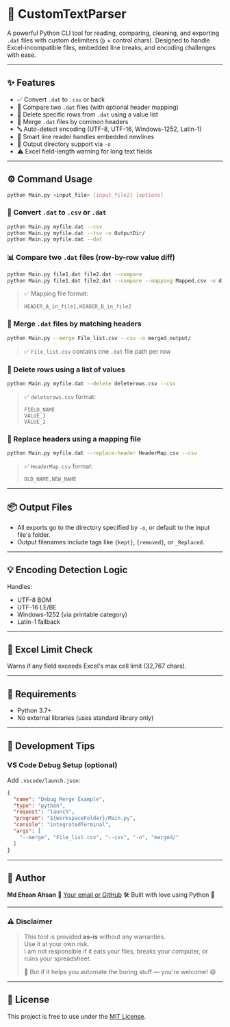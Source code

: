 # 📂 CustomTextParser

A powerful Python CLI tool for reading, comparing, cleaning, and exporting `.dat` files with custom delimiters (`þ` + control chars). Designed to handle Excel-incompatible files, embedded line breaks, and encoding challenges with ease.

---

## ✨ Features

- ✅ Convert `.dat` to `.csv` or back
- 🔀 Compare two `.dat` files (with optional header mapping)
- 🧹 Delete specific rows from `.dat` using a value list
- 🔁 Merge `.dat` files by common headers
- 🔤 Auto-detect encoding (UTF-8, UTF-16, Windows-1252, Latin-1)
- 💬 Smart line reader handles embedded newlines
- 📁 Output directory support via `-o`
- ⚠️ Excel field-length warning for long text fields

---

## ⚙️ Command Usage

```bash
python Main.py <input_file> [input_file2] [options]
````

### 🔄 Convert `.dat` to `.csv` or `.dat`

```bash
python Main.py myfile.dat --csv
python Main.py myfile.dat --tsv -o OutputDir/
python Main.py myfile.dat --dat
```

### 📊 Compare two `.dat` files (row-by-row value diff)

```bash
python Main.py file1.dat file2.dat --compare
python Main.py file1.dat file2.dat --compare --mapping Mapped.csv -o diffs/
```

> ✅ Mapping file format:
>
> ```
> HEADER_A_in_file1,HEADER_B_in_file2
> ```

### 🔁 Merge `.dat` files by matching headers

```bash
python Main.py --merge File_list.csv --csv -o merged_output/
```

> ✅ `File_list.csv` contains one `.dat` file path per row

### 🧹 Delete rows using a list of values

```bash
python Main.py myfile.dat --delete deleterows.csv --csv
```

> ✅ `deleterows.csv` format:
>
> ```
> FIELD_NAME
> VALUE_1
> VALUE_2
> ```

### 🔧 Replace headers using a mapping file

```bash
python Main.py myfile.dat --replace-header HeaderMap.csv --csv
```

> ✅ `HeaderMap.csv` format:
>
> ```
> OLD_NAME,NEW_NAME
> ```

---

## 📦 Output Files

* All exports go to the directory specified by `-o`, or default to the input file's folder.
* Output filenames include tags like `{kept}`, `{removed}`, or `_Replaced`.

---

## 💡 Encoding Detection Logic

Handles:

* UTF-8 BOM
* UTF-16 LE/BE
* Windows-1252 (via printable category)
* Latin-1 fallback

---

## 🧪 Excel Limit Check

Warns if any field exceeds Excel's max cell limit (32,767 chars).

---

## 📁 Requirements

* Python 3.7+
* No external libraries (uses standard library only)

---

## 🧰 Development Tips

### VS Code Debug Setup (optional)

Add `.vscode/launch.json`:

```json
{
  "name": "Debug Merge Example",
  "type": "python",
  "request": "launch",
  "program": "${workspaceFolder}/Main.py",
  "console": "integratedTerminal",
  "args": [
    "--merge", "File_list.csv", "--csv", "-o", "merged/"
  ]
}
```

---

## 👤 Author

**Md Ehsan Ahsan**
📧 [Your email or GitHub](https://github.com/MdEhsanAhsan)
🛠️ Built with love using Python 🐍

---

### ⚠️ Disclaimer

> This tool is provided **as-is** without any warranties.  
> Use it at your own risk.  
> I am not responsible if it eats your files, breaks your computer, or ruins your spreadsheet.  
> 
> 🚀 But if it helps you automate the boring stuff — you're welcome! 😄

---

## 📝 License

This project is free to use under the [MIT License](LICENSE).
